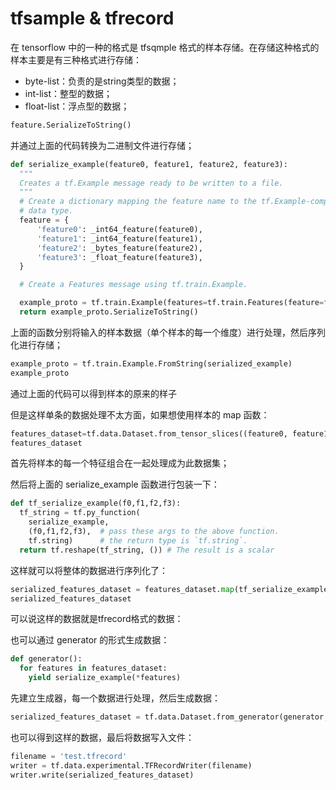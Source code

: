 # tfsample & tfrecord

在 tensorflow 中的一种的格式是 tfsqmple 格式的样本存储。在存储这种格式的样本主要是有三种格式进行存储：

- byte-list：负责的是string类型的数据；
- int-list：整型的数据；
- float-list：浮点型的数据；

```python
feature.SerializeToString()
```

并通过上面的代码转换为二进制文件进行存储；

```python
def serialize_example(feature0, feature1, feature2, feature3):
  """
  Creates a tf.Example message ready to be written to a file.
  """
  # Create a dictionary mapping the feature name to the tf.Example-compatible
  # data type.
  feature = {
      'feature0': _int64_feature(feature0),
      'feature1': _int64_feature(feature1),
      'feature2': _bytes_feature(feature2),
      'feature3': _float_feature(feature3),
  }

  # Create a Features message using tf.train.Example.

  example_proto = tf.train.Example(features=tf.train.Features(feature=feature))
  return example_proto.SerializeToString()
```

上面的函数分别将输入的样本数据（单个样本的每一个维度）进行处理，然后序列化进行存储；

```python
example_proto = tf.train.Example.FromString(serialized_example)
example_proto
```

通过上面的代码可以得到样本的原来的样子

但是这样单条的数据处理不太方面，如果想使用样本的 map 函数：

```python
features_dataset=tf.data.Dataset.from_tensor_slices((feature0, feature1, feature2,feature3))
features_dataset
```

首先将样本的每一个特征组合在一起处理成为此数据集；

然后将上面的 serialize_example 函数进行包装一下：

```python
def tf_serialize_example(f0,f1,f2,f3):
  tf_string = tf.py_function(
    serialize_example,
    (f0,f1,f2,f3),  # pass these args to the above function.
    tf.string)      # the return type is `tf.string`.
  return tf.reshape(tf_string, ()) # The result is a scalar
```

这样就可以将整体的数据进行序列化了：

```python
serialized_features_dataset = features_dataset.map(tf_serialize_example)
serialized_features_dataset
```

可以说这样的数据就是tfrecord格式的数据：

也可以通过 generator 的形式生成数据：

```python
def generator():
  for features in features_dataset:
    yield serialize_example(*features)
```

先建立生成器，每一个数据进行处理，然后生成数据：

```python
serialized_features_dataset = tf.data.Dataset.from_generator(generator,output_types=tf.string,output_shapes=())
```

也可以得到这样的数据，最后将数据写入文件：

```python
filename = 'test.tfrecord'
writer = tf.data.experimental.TFRecordWriter(filename)
writer.write(serialized_features_dataset)
```


